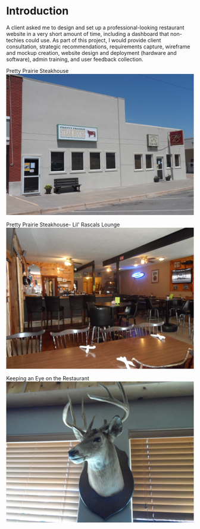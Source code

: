 # Introduction

A client asked me to design and set up a professional-looking restaurant website in a very short amount of time, including a dashboard that non-techies could use. As part of this project, I would provide client consultation, strategic recommendations, requirements capture, wireframe and mockup creation, website design and deployment (hardware and software), admin training, and user feedback collection. 

Pretty Prairie Steakhouse
![](introduction-images/building-front-west.JPG)

Pretty Prairie Steakhouse- Lil' Rascals Lounge
![](introduction-images/bar-from-front-2.JPG)

Keeping an Eye on the Restaurant
![](introduction-images/deer.JPG)
